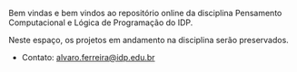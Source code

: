 Bem vindas e bem vindos ao repositório online da disciplina Pensamento Computacional e Lógica de Programação do IDP. 

Neste espaço, os projetos em andamento na disciplina serão preservados. 

- Contato: alvaro.ferreira@idp.edu.br

<!---
IDP-PCLP/IDP-PCLP is a ✨ special ✨ repository because its `README.md` (this file) appears on your GitHub profile.
You can click the Preview link to take a look at your changes.
--->
